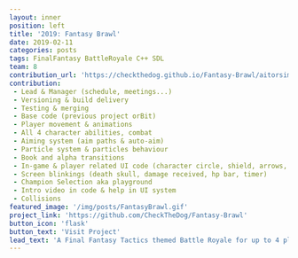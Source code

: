 ```yaml
---
layout: inner
position: left
title: '2019: Fantasy Brawl'
date: 2019-02-11
categories: posts
tags: FinalFantasy BattleRoyale C++ SDL 
team: 8
contribution_url: 'https://checkthedog.github.io/Fantasy-Brawl/aitorsimona.html'
contribution:
 - Lead & Manager (schedule, meetings...)
 - Versioning & build delivery
 - Testing & merging
 - Base code (previous project orBit) 
 - Player movement & animations
 - All 4 character abilities, combat
 - Aiming system (aim paths & auto-aim)
 - Particle system & particles behaviour
 - Book and alpha transitions
 - In-game & player related UI code (character circle, shield, arrows, life & super...)
 - Screen blinkings (death skull, damage received, hp bar, timer)
 - Champion Selection aka playground
 - Intro video in code & help in UI system
 - Collisions
featured_image: '/img/posts/FantasyBrawl.gif'
project_link: 'https://github.com/CheckTheDog/Fantasy-Brawl'
button_icon: 'flask'
button_text: 'Visit Project'
lead_text: 'A Final Fantasy Tactics themed Battle Royale for up to 4 players'
---
```


